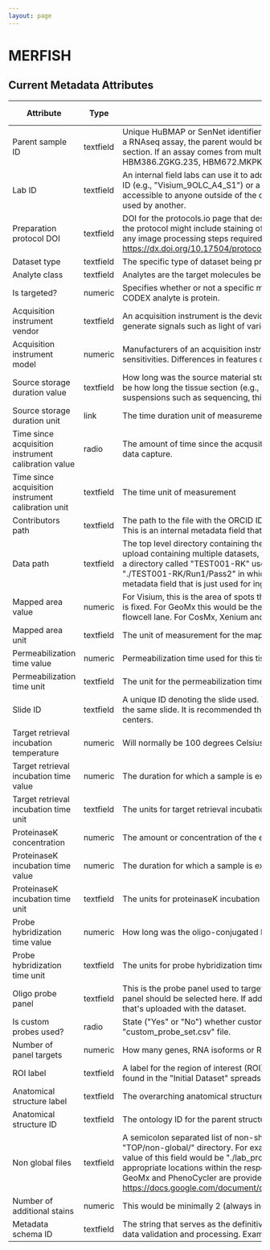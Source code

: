 ```yaml
---
layout: page
---
```


# MERFISH

## Current Metadata Attributes

| Attribute | Type      | Description              | Allowable Values |
| ----------- | ----------- | -------------------------- | ------------------ |
|Parent sample ID | textfield |Unique HuBMAP or SenNet identifier of the sample (i.e., block, section or suspension) used to perform this assay. For example, for a RNAseq assay, the parent would be the suspension, whereas, for one of the imaging assays, the parent would be the tissue section. If an assay comes from multiple parent samples then this should be a comma separated list. Example: HBM386.ZGKG.235, HBM672.MKPK.442 or SNT232.UBHJ.322, SNT329.ALSK.102| value |
|Lab ID | textfield |An internal field labs can use it to add whatever ID(s) they want or need for dataset validation and tracking. This could be a single ID (e.g., "Visium_9OLC_A4_S1") or a delimited list of IDs (e.g., “9OL; 9OLC.A2; Visium_9OLC_A4_S1”). This field will not be accessible to anyone outside of the consortium and no effort will be made to check if IDs provided by one data provider are also used by another.| value |
|Preparation protocol DOI | textfield |DOI for the protocols.io page that describes the assay or sample procurment and preparation. For example for an imaging assay, the protocol might include staining of a section through the creation of an OME-TIFF file. In this case the protocol would include any image processing steps required to create the OME-TIFF file. Example: https://dx.doi.org/10.17504/protocols.io.eq2lyno9qvx9/v1| value |
|Dataset type | textfield |The specific type of dataset being produced.| value |
|Analyte class | textfield |Analytes are the target molecules being measured with the assay.| value |
|Is targeted? | numeric |Specifies whether or not a specific molecule(s) is/are targeted for detection/measurement by the assay ("Yes" or "No"). The CODEX analyte is protein.| value |
|Acquisition instrument vendor | textfield |An acquisition instrument is the device that contains the signal detection hardware and signal processing software. Assays generate signals such as light of various intensities or color or signals representing the molecular mass.| value |
|Acquisition instrument model | numeric |Manufacturers of an acquisition instrument may offer various versions (models) of that instrument with different features or sensitivities. Differences in features or sensitivities may be relevant to processing or interpretation of the data.| value |
|Source storage duration value | textfield |How long was the source material stored, prior to this sample being processed? For assays applied to tissue sections, this would be how long the tissue section (e.g., slide) was stored, prior to the assay beginning (e.g., imaging). For assays applied to suspensions such as sequencing, this would be how long the suspension was stored before library construction began.| value |
|Source storage duration unit | link |The time duration unit of measurement| value |
|Time since acquisition instrument calibration value | radio |The amount of time since the acqusition instrument was last serviced by the vendor. This provides a metric for assessing drift in data capture.| value |
|Time since acquisition instrument calibration unit | textfield |The time unit of measurement| value |
|Contributors path | textfield |The path to the file with the ORCID IDs for all contributors of this dataset (e.g., "./extras/contributors.tsv" or "./contributors.tsv"). This is an internal metadata field that is just used for ingest.| value |
|Data path | textfield |The top level directory containing the raw and/or processed data. For a single dataset upload this might be "." where as for a data upload containing multiple datasets, this would be the directory name for the respective dataset. For instance, if the data is within a directory called "TEST001-RK" use syntax "./TEST001-RK" for this field. If there are multiple directory levels, use the format "./TEST001-RK/Run1/Pass2" in which "Pass2" is the subdirectory where the single dataset's data is stored. This is an internal metadata field that is just used for ingest.| value |
|Mapped area value | numeric |For Visium, this is the area of spots that was covered by tissue within the captured area, not the total possible captured area which is fixed. For GeoMx this would be the area of the AOI being captured. For HiFi this is the summed area of the ROIs in a single flowcell lane. For CosMx, Xenium and Resolve, this is the area of the FOV (aka ROI) region being captured.| value |
|Mapped area unit | textfield |The unit of measurement for the mapping area. For Visium and GeoMx this is typically um^2.| value |
|Permeabilization time value | numeric |Permeabilization time used for this tissue section.| value |
|Permeabilization time unit | textfield |The unit for the permeabilization time.| value |
|Slide ID | textfield |A unique ID denoting the slide used. This allows users the ability to determine which tissue sections were processed together on the same slide. It is recommended that data providers prefix the ID with the center name, to prevent values overlapping across centers.| value |
|Target retrieval incubation temperature | numeric |Will normally be 100 degrees Celsius for RNA assays, and 80 degrees Celsius for protein assays.| value |
|Target retrieval incubation time value | numeric |The duration for which a sample is exposed to a target retrieval solution.| value |
|Target retrieval incubation time unit | textfield |The units for target retrieval incubation time value.| value |
|ProteinaseK concentration | numeric |The amount or concentration of the enzyme Proteinase K within a sample (in ug/ml).| value |
|ProteinaseK incubation time value | numeric |The duration for which a sample is exposed to Proteinase K.| value |
|ProteinaseK incubation time unit | textfield |The units for proteinaseK incubation time value.| value |
|Probe hybridization time value | numeric |How long was the oligo-conjugated RNA or oligo-conjugated antibody probes hybridized with the sample?| value |
|Probe hybridization time unit | textfield |The units for probe hybridization time value.| value |
|Oligo probe panel | textfield |This is the probe panel used to target genes and/or proteins. In cases where there is a core panel and add-on modules, the core panel should be selected here. If additional panels are used, then they must be included in the "additional_panels_used.csv" file that's uploaded with the dataset.| value |
|Is custom probes used? | radio |State ("Yes" or "No") whether custom RNA or antibody probes were used. If custom probes were used, they must be listed in the "custom_probe_set.csv" file.| value |
|Number of panel targets | numeric |How many genes, RNA isoforms or RNA regions are targeted by probes.| value |
|ROI label | textfield |A label for the region of interest (ROI). For Xenium, Resolve and CosMx, this is the field of view (FOV) label. For GeoMx this can be found in the "Initial Dataset" spreadsheet (download from within Data Analysis Suite).| value |
|Anatomical structure label | textfield |The overarching anatomical structure.| value |
|Anatomical structure ID | textfield |The ontology ID for the parent structure. Typically this would be an UBERON ID.| value |
|Non global files | textfield |A semicolon separated list of non-shared files to be included in the dataset. The path assumes the files are located in the "TOP/non-global/" directory. For example, for the file is TOP/non-global/lab_processed/images/1-tissue-boundary.geojson the value of this field would be "./lab_processed/images/1-tissue-boundary.geojson". After ingest, these files will be copied to the appropriate locations within the respective dataset directory tree. This field is used for internal HuBMAP processing. Examples for GeoMx and PhenoCycler are provided in the File Locations documentation: https://docs.google.com/document/d/1n2McSs9geA9Eli4QWQaB3c9R3wo5d5U1Xd57DWQfN5Q/edit#heading=h.1u82i4axggee| value |
|Number of additional stains | numeric |This would be minimally 2 (always include DAPI and polyT) and can include 6 more.| value |
|Metadata schema ID | textfield |The string that serves as the definitive identifier for the metadata schema version and is readily interpretable by computers for data validation and processing. Example: 22bc762a-5020-419d-b170-24253ed9e8d9 | value | 
